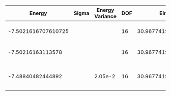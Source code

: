 | Energy            | Sigma | Energy Variance | DOF | Einf              | Method                          | Reference |
|-------------------|-------|-----------------|-----|-------------------|---------------------------------|-----------|
| -7.5021616707610725 |     |                 | 16  | 30.96774193548387 | Exact diagonalization           | TODO: own code (ED) |
| -7.50216163113578 |       |                 | 16  | 30.96774193548387 | DMRG (maxbonddim = 200)         | [code](https://github.com/https://github.com/varbench/methods/blob/main/scripts/tV/chain_32_P_16_4/dmrg.sh) |
| -7.48840482444892 |       | 2.05e-2         | 16  | 30.96774193548387 | QMC (continuous-time expansion) | [paper](https://journals.aps.org/prb/abstract/10.1103/PhysRevB.93.155117) [code](https://github.com/wangleiphy/SpinlesstV-LCT-INT) |

